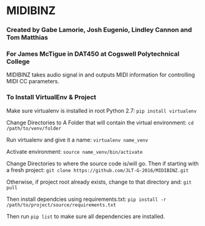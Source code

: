 # MIDIBINZ #
### Created by Gabe Lamorie, Josh Eugenio, Lindley Cannon and Tom Matthias ###
### For James McTigue in DAT450 at Cogswell Polytechnical College ###

MIDIBINZ takes audio signal in and outputs MIDI information for controlling MIDI CC parameters.

### To Install VirtualEnv & Project ###

Make sure virtualenv is installed in root Python 2.7:
`pip install virtualenv`

Change Directories to A Folder that will contain the virtual environment:
`cd /path/to/venv/folder`

Run virtualenv and give it a name:
`virtualenv name_venv`

Activate environment:
`source name_venv/bin/activate`

Change Directories to where the source code is/will go.  Then if starting with a fresh project:
`git clone https://github.com/JLT-G-2016/MIDIBINZ.git`

Otherwise, if project root already exists, change to that directory and:
`git pull`

Then install dependcies using requirements.txt:
`pip install -r /path/to/project/source/requirements.txt`

Then run `pip list` to make sure all dependencies are installed.
